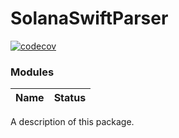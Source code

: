 # SolanaSwiftParser

[![codecov](https://codecov.io/gh/p2p-org/key-app-kit-swift/branch/master/graph/badge.svg?token=iq6Du6XAXT)](https://codecov.io/gh/p2p-org/key-app-kit-swift)

### Modules

| Name               | Status                                                                                                                                                                        |
|--------------------|-------------------------------------------------------------------------------------------------------------------------------------------------------------------------------|


A description of this package.
